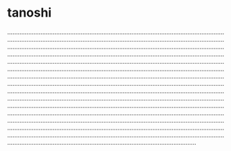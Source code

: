 # tanoshi

................................................................................................................................................................................................................................................................................................................................................................................................................................................................................................................................................................................................................................................................................................................................................................................................................................................................................................................................................................................................................................................................................................................................................................................................................................................................................................................................................................................................................................................................................................................................................................................................................................................................................................................................................................................................................................................................................................................................................................................................................................................